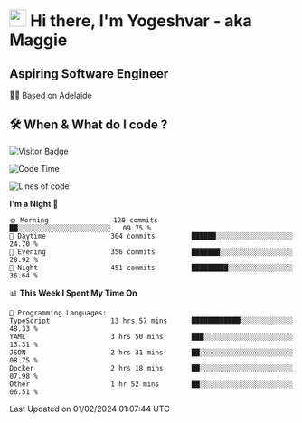 <h1><img src="https://emojis.slackmojis.com/emojis/images/1531849430/4246/blob-sunglasses.gif?1531849430" width="30"/> Hi there, I'm Yogeshvar - aka Maggie</h1>

## Aspiring Software Engineer
🏂🏻  Based on Adelaide 

## 🛠 When & What do I code ?  

![Visitor Badge](https://visitor-badge.feriirawann.repl.co?username=yogeshvar&repo=yogeshvar&label=Visitors&style=plastic&color=%23457BFF&contentType=svg)

<!--START_SECTION:waka-->
![Code Time](http://img.shields.io/badge/Code%20Time-2%2C657%20hrs%2033%20mins-blue)

![Lines of code](https://img.shields.io/badge/From%20Hello%20World%20I%27ve%20Written-4.1%20million%20lines%20of%20code-blue)

**I'm a Night 🦉** 

```text
🌞 Morning                120 commits         ██░░░░░░░░░░░░░░░░░░░░░░░   09.75 % 
🌆 Daytime                304 commits         ██████░░░░░░░░░░░░░░░░░░░   24.70 % 
🌃 Evening                356 commits         ███████░░░░░░░░░░░░░░░░░░   28.92 % 
🌙 Night                  451 commits         █████████░░░░░░░░░░░░░░░░   36.64 % 
```


📊 **This Week I Spent My Time On** 

```text
💬 Programming Languages: 
TypeScript               13 hrs 57 mins      ████████████░░░░░░░░░░░░░   48.33 % 
YAML                     3 hrs 50 mins       ███░░░░░░░░░░░░░░░░░░░░░░   13.31 % 
JSON                     2 hrs 31 mins       ██░░░░░░░░░░░░░░░░░░░░░░░   08.75 % 
Docker                   2 hrs 18 mins       ██░░░░░░░░░░░░░░░░░░░░░░░   07.98 % 
Other                    1 hr 52 mins        ██░░░░░░░░░░░░░░░░░░░░░░░   06.51 % 
```


 Last Updated on 01/02/2024 01:07:44 UTC
<!--END_SECTION:waka-->
